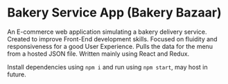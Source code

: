 # Bakery Service App (Bakery Bazaar)

An E-commerce web application simulating a bakery delivery service. 
Created to improve Front-End development skills. Focused on fluidity and responsiveness for a good User Experience.
Pulls the data for the menu from a hosted JSON file. 
Written mainly using React and Redux.

Install dependencies using ```npm i``` and run using ```npm start```, may host in future. 
